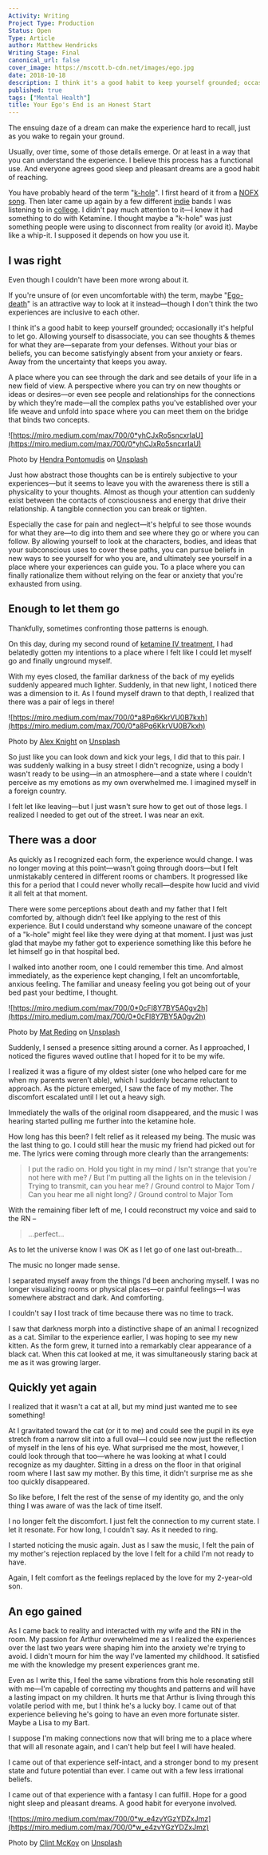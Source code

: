 ```yaml
---
Activity: Writing
Project Type: Production
Status: Open
Type: Article
author: Matthew Hendricks
Writing Stage: Final
canonical_url: false
cover_image: https://mscott.b-cdn.net/images/ego.jpg
date: 2018-10-18
description: I think it's a good habit to keep yourself grounded; occasionally it's helpful to let go. Allowing yourself to disassociate, you can see thoughts & themes for what they are—separate from your defenses.
published: true
tags: ["Mental Health"]
title: Your Ego's End is an Honest Start
---
```


The ensuing daze of a dream can make the experience hard to recall, just as you wake to regain your ground.

Usually, over time, some of those details emerge. Or at least in a way that you can understand the experience. I believe this process has a functional use. And everyone agrees good sleep and pleasant dreams are a good habit of reaching.

You have probably heard of the term "[k-hole](https://en.wiktionary.org/wiki/K-hole)". I first heard of it from a [NOFX song](https://open.spotify.com/track/0VA74cZ3LW5Ne8NwxXjnQk?si=S_IuOMMVRsuTpbH2JGpG4Q). Then later came up again by a few different [indie](https://open.spotify.com/track/25q5tbgQhfYNKfEOsRhHIG?si=tbJbZiYlTrynLjXnyVOMtQ) bands I was listening to in [college](https://open.spotify.com/track/4MrHZTzjwMbFgYzQjBKzeP?si=ndxiQh0pSCOwguRH5vG_kA). I didn't pay much attention to it—I knew it had something to do with Ketamine. I thought maybe a "k-hole" was just something people were using to disconnect from reality (or avoid it). Maybe like a whip-it. I supposed it depends on how you use it.

## I was right

Even though I couldn't have been more wrong about it.

If you're unsure of (or even uncomfortable with) the term, maybe "[Ego-death](https://en.wikipedia.org/wiki/Ego_death)" is an attractive way to look at it instead—though I don't think the two experiences are inclusive to each other.

I think it's a good habit to keep yourself grounded; occasionally it's helpful to let go. Allowing yourself to disassociate, you can see thoughts & themes for what they are—separate from your defenses. Without your bias or beliefs, you can become satisfyingly absent from your anxiety or fears. Away from the uncertainty that keeps you away.

A place where you can see through the dark and see details of your life in a new field of view. A perspective where you can try on new thoughts or ideas or desires—or even see people and relationships for the connections by which they’re made—all the complex paths you've established over your life weave and unfold into space where you can meet them on the bridge that binds two concepts.

![https://miro.medium.com/max/700/0*yhCJxRo5sncxrIaU](https://miro.medium.com/max/700/0*yhCJxRo5sncxrIaU)

Photo by [Hendra Pontomudis](https://unsplash.com/@hpontomudis?utm_source=medium&utm_medium=referral) on [Unsplash](https://unsplash.com/?utm_source=medium&utm_medium=referral)

Just how abstract those thoughts can be is entirely subjective to your experiences—but it seems to leave you with the awareness there is still a physicality to your thoughts. Almost as though your attention can suddenly exist between the contacts of consciousness and energy that drive their relationship. A tangible connection you can break or tighten.

Especially the case for pain and neglect—it's helpful to see those wounds for what they are—to dig into them and see where they go or where you can follow. By allowing yourself to look at the characters, bodies, and ideas that your subconscious uses to cover these paths, you can pursue beliefs in new ways to see yourself for who you are, and ultimately see yourself in a place where your experiences can guide you. To a place where you can finally rationalize them without relying on the fear or anxiety that you're exhausted from using.

## Enough to let them go

Thankfully, sometimes confronting those patterns is enough.

On this day, during my second round of [ketamine IV treatment](https://watthem.ghost.io/the-bus-transfer-ive-been-needing-to-take-ketamine-part-i/), I had belatedly gotten my intentions to a place where I felt like I could let myself go and finally unground myself.

With my eyes closed, the familiar darkness of the back of my eyelids suddenly appeared much lighter. Suddenly, in that new light, I noticed there was a dimension to it. As I found myself drawn to that depth, I realized that there was a pair of legs in there!

![https://miro.medium.com/max/700/0*a8Pq6KkrVU0B7kxh](https://miro.medium.com/max/700/0*a8Pq6KkrVU0B7kxh)

Photo by [Alex Knight](https://unsplash.com/@agkdesign?utm_source=medium&utm_medium=referral) on [Unsplash](https://unsplash.com/?utm_source=medium&utm_medium=referral)

So just like you can look down and kick your legs, I did that to this pair. I was suddenly walking in a busy street I didn't recognize, using a body I wasn't ready to be using—in an atmosphere—and a state where I couldn't perceive as my emotions as my own overwhelmed me. I imagined myself in a foreign country.

I felt let like leaving—but I just wasn't sure how to get out of those legs. I realized I needed to get out of the street. I was near an exit.

## There was a door

As quickly as I recognized each form, the experience would change. I was no longer moving at this point—wasn’t going through doors—but I felt unmistakably centered in different rooms or chambers. It progressed like this for a period that I could never wholly recall—despite how lucid and vivid it all felt at that moment.

There were some perceptions about death and my father that I felt comforted by, although didn’t feel like applying to the rest of this experience. But I could understand why someone unaware of the concept of a "k-hole" might feel like they were dying at that moment. I just was just glad that maybe my father got to experience something like this before he let himself go in that hospital bed.

I walked into another room, one I could remember this time. And almost immediately, as the experience kept changing, I felt an uncomfortable, anxious feeling. The familiar and uneasy feeling you got being out of your bed past your bedtime, I thought.

![https://miro.medium.com/max/700/0*0cFl8Y7BY5A0gv2h](https://miro.medium.com/max/700/0*0cFl8Y7BY5A0gv2h)

Photo by [Mat Reding](https://unsplash.com/@matreding?utm_source=medium&utm_medium=referral) on [Unsplash](https://unsplash.com/?utm_source=medium&utm_medium=referral)

Suddenly, I sensed a presence sitting around a corner. As I approached, I noticed the figures waved outline that I hoped for it to be my wife.

I realized it was a figure of my oldest sister (one who helped care for me when my parents weren’t able), which I suddenly became reluctant to approach. As the picture emerged, I saw the face of my mother. The discomfort escalated until I let out a heavy sigh.

Immediately the walls of the original room disappeared, and the music I was hearing started pulling me further into the ketamine hole.

How long has this been? I felt relief as it released my being. The music was the last thing to go. I could still hear the music my friend had picked out for me. The lyrics were coming through more clearly than the arrangements:

> I put the radio on. Hold you tight in my mind / Isn't strange that you're not here with me? / But I'm putting all the lights on in the television / Trying to transmit, can you hear me? / Ground control to Major Tom / Can you hear me all night long? / Ground control to Major Tom

With the remaining fiber left of me, I could reconstruct my voice and said to the RN –

> ...perfect...

As to let the universe know I was OK as I let go of one last out-breath...

The music no longer made sense.

I separated myself away from the things I'd been anchoring myself. I was no longer visualizing rooms or physical places—or painful feelings—I was somewhere abstract and dark. And comforting.

I couldn't say I lost track of time because there was no time to track.

I saw that darkness morph into a distinctive shape of an animal I recognized as a cat. Similar to the experience earlier, I was hoping to see my new kitten. As the form grew, it turned into a remarkably clear appearance of a black cat. When this cat looked at me, it was simultaneously staring back at me as it was growing larger.

## Quickly yet again

I realized that it wasn't a cat at all, but my mind just wanted me to see something!

At I gravitated toward the cat (or it to me) and could see the pupil in its eye stretch from a narrow slit into a full oval—I could see now just the reflection of myself in the lens of his eye. What surprised me the most, however, I could look through that too—where he was looking at what I could recognize as my daughter. Sitting in a dress on the floor in that original room where I last saw my mother. By this time, it didn't surprise me as she too quickly disappeared.

So like before, I felt the rest of the sense of my identity go, and the only thing I was aware of was the lack of time itself.

I no longer felt the discomfort. I just felt the connection to my current state. I let it resonate. For how long, I couldn't say. As it needed to ring.

I started noticing the music again. Just as I saw the music, I felt the pain of my mother's rejection replaced by the love I felt for a child I'm not ready to have.

Again, I felt comfort as the feelings replaced by the love for my 2-year-old son.

## An ego gained

As I came back to reality and interacted with my wife and the RN in the room. My passion for Arthur overwhelmed me as I realized the experiences over the last two years were shaping him into the anxiety we're trying to avoid. I didn't mourn for him the way I've lamented my childhood. It satisfied me with the knowledge my present experiences grant me.

Even as I write this, I feel the same vibrations from this hole resonating still with me—I'm capable of correcting my thoughts and patterns and will have a lasting impact on my children. It hurts me that Arthur is living through this volatile period with me, but I think he's a lucky boy. I came out of that experience believing he's going to have an even more fortunate sister. Maybe a Lisa to my Bart.

I suppose I'm making connections now that will bring me to a place where that will all resonate again, and I can't help but feel I will have healed.

I came out of that experience self-intact, and a stronger bond to my present state and future potential than ever. I came out with a few less irrational beliefs.

I came out of that experience with a fantasy I can fulfill. Hope for a good night sleep and pleasant dreams. A good habit for everyone involved.

![https://miro.medium.com/max/700/0*w_e4zvYGzYDZxJmz](https://miro.medium.com/max/700/0*w_e4zvYGzYDZxJmz)

Photo by [Clint McKoy](https://unsplash.com/@clintmckoy?utm_source=medium&utm_medium=referral) on [Unsplash](https://unsplash.com/?utm_source=medium&utm_medium=referral)
